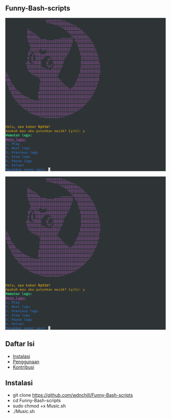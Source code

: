## Funny-Bash-scripts



![Music-play](https://github.com/wdnchill/Funny-Bash-scripts/blob/main/Screenshot%20from%202023-07-06%2021-57-51.png)


![ngoding menu](https://github.com/wdnchill/Funny-Bash-scripts/blob/main/Screenshot%20from%202023-07-06%2021-57-51.png)

## Daftar Isi

- [Instalasi](#instalasi)
- [Penggunaan](#penggunaan)
- [Kontribusi](#kontribusi)

## Instalasi
- git clone https://github.com/wdnchill/Funny-Bash-scripts
- cd Funny-Bash-scripts
- sudo chmod +x Music.sh
- ./Music.sh

  



